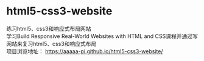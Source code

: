 # html5-css3-website
练习html5、css3和响应式布局网站
<br>学习Build Responsive Real-World Websites with HTML and CSS课程并通过写网站来复习html5、css3和响应式布局
<br> 项目浏览地址： https://aaaaa-pi.github.io/html5-css3-website/
